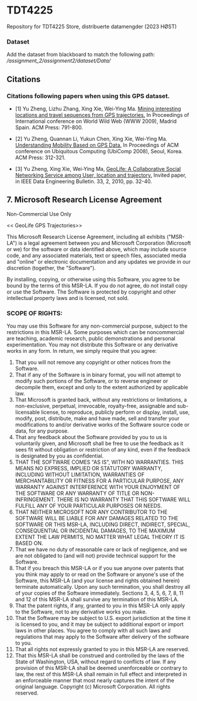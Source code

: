 # TDT4225
Repository for TDT4225 Store, distribuerte datamengder (2023 HØST)

### Dataset
Add the dataset from blackboard to match the following path: */assignment_2/assignment2/dataset/Data/*

## Citations

### Citations following papers when using this GPS dataset.

- [1] Yu Zheng, Lizhu Zhang, Xing Xie, Wei-Ying Ma.
[Mining interesting locations and travel sequences from GPS trajectories.](https://www.microsoft.com/en-us/research/publication/mining-interesting-locations-and-travel-sequences-from-gps-trajectories/?from=https://research.microsoft.com/apps/pubs/?id=79440&type=exact)
In Proceedings of International conference on World Wild Web (WWW 2009), Madrid Spain. ACM Press: 791-800.

- [2] Yu Zheng, Quannan Li, Yukun Chen, Xing Xie, Wei-Ying Ma. 
[Understanding Mobility Based on GPS Data.](https://www.microsoft.com/en-us/research/publication/understanding-mobility-based-on-gps-data/?from=https://research.microsoft.com/apps/pubs/?id=77984&type=exact)
In Proceedings of
ACM conference on Ubiquitous Computing (UbiComp 2008), Seoul, Korea. ACM Press: 312-321.

- [3] Yu Zheng, Xing Xie, Wei-Ying Ma,
[GeoLife: A Collaborative Social Networking Service among User, location and trajectory.](https://www.microsoft.com/en-us/research/?from=https%3A%2F%2Fresearch.microsoft.com%2Fapps%2Fpubs%2F%3Fid%3D131038&type=no-match)
Invited paper, in IEEE Data Engineering Bulletin. 33, 2, 2010, pp. 32-40.


## 7. Microsoft Research License Agreement
Non-Commercial Use Only

<< GeoLife GPS Trajectories>>

 This Microsoft Research License Agreement, including all exhibits ("MSR-LA") is a legal agreement between you and Microsoft Corporation
(Microsoft or we) for the software or data identified above, which may include source code, and any associated materials, text or speech files,
associated media and "online" or electronic documentation and any updates we provide in our discretion (together, the "Software").

 By installing, copying, or otherwise using this Software, you agree to be bound by the terms of this MSR-LA. If you do not agree, do not
install copy or use the Software. The Software is protected by copyright and other intellectual property laws and is licensed, not sold.

### SCOPE OF RIGHTS:
 You may use this Software for any non-commercial purpose, subject to the restrictions in this MSR-LA. Some purposes which can be noncommercial are teaching, academic research, public demonstrations and personal experimentation. You may not distribute this Software or any
derivative works in any form. In return, we simply require that you agree:
1. That you will not remove any copyright or other notices from the Software.
2. That if any of the Software is in binary format, you will not attempt to modify such portions of the Software, or to reverse engineer or
decompile them, except and only to the extent authorized by applicable law.
3. That Microsoft is granted back, without any restrictions or limitations, a non-exclusive, perpetual, irrevocable, royalty-free, assignable and
sub-licensable license, to reproduce, publicly perform or display, install, use, modify, post, distribute, make and have made, sell and transfer your
modifications to and/or derivative works of the Software source code or data, for any purpose.
4. That any feedback about the Software provided by you to us is voluntarily given, and Microsoft shall be free to use the feedback as it sees fit
without obligation or restriction of any kind, even if the feedback is designated by you as confidential.
5. THAT THE SOFTWARE COMES "AS IS", WITH NO WARRANTIES. THIS MEANS NO EXPRESS, IMPLIED OR STATUTORY
WARRANTY, INCLUDING WITHOUT LIMITATION, WARRANTIES OF MERCHANTABILITY OR FITNESS FOR A PARTICULAR
PURPOSE, ANY WARRANTY AGAINST INTERFERENCE WITH YOUR ENJOYMENT OF THE SOFTWARE OR ANY WARRANTY
OF TITLE OR NON-INFRINGEMENT. THERE IS NO WARRANTY THAT THIS SOFTWARE WILL FULFILL ANY OF YOUR
PARTICULAR PURPOSES OR NEEDS.
6. THAT NEITHER MICROSOFT NOR ANY CONTRIBUTOR TO THE SOFTWARE WILL BE LIABLE FOR ANY DAMAGES
RELATED TO THE SOFTWARE OR THIS MSR-LA, INCLUDING DIRECT, INDIRECT, SPECIAL, CONSEQUENTIAL OR
INCIDENTAL DAMAGES, TO THE MAXIMUM EXTENT THE LAW PERMITS, NO MATTER WHAT LEGAL THEORY IT IS BASED
ON.
7. That we have no duty of reasonable care or lack of negligence, and we are not obligated to (and will not) provide technical support for the
Software.
8. That if you breach this MSR-LA or if you sue anyone over patents that you think may apply to or read on the Software or anyone's use of the
Software, this MSR-LA (and your license and rights obtained herein) terminate automatically. Upon any such termination, you shall destroy all
of your copies of the Software immediately. Sections 3, 4, 5, 6, 7, 8, 11 and 12 of this MSR-LA shall survive any termination of this MSR-LA.
9. That the patent rights, if any, granted to you in this MSR-LA only apply to the Software, not to any derivative works you make.
10. That the Software may be subject to U.S. export jurisdiction at the time it is licensed to you, and it may be subject to additional export or
import laws in other places. You agree to comply with all such laws and regulations that may apply to the Software after delivery of the software
to you.
11. That all rights not expressly granted to you in this MSR-LA are reserved.
12. That this MSR-LA shall be construed and controlled by the laws of the State of Washington, USA, without regard to conflicts of law. If any
provision of this MSR-LA shall be deemed unenforceable or contrary to law, the rest of this MSR-LA shall remain in full effect and interpreted
in an enforceable manner that most nearly captures the intent of the original language. 
Copyright (c) Microsoft Corporation. All rights reserved.